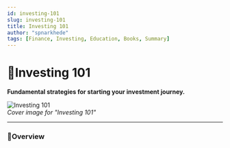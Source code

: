 ```yaml
---
id: investing-101
slug: investing-101
title: Investing 101
author: "spnarkhede"
tags: [Finance, Investing, Education, Books, Summary]
---
```


# 📒Investing 101

**Fundamental strategies for starting your investment journey.**

![Investing 101](/books/covers/investing101.jpg)  
*Cover image for "Investing 101"*

---

### 📖Overview